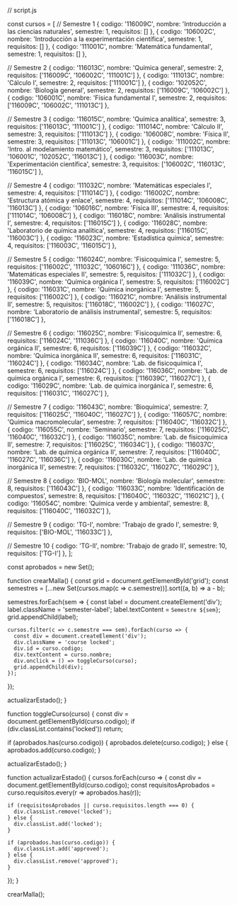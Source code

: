 // script.js

const cursos = [
  // Semestre 1
  { codigo: '116009C', nombre: 'Introducción a las ciencias naturales', semestre: 1, requisitos: [] },
  { codigo: '106002C', nombre: 'Introducción a la experimentación científica', semestre: 1, requisitos: [] },
  { codigo: '111001C', nombre: 'Matemática fundamental', semestre: 1, requisitos: [] },

  // Semestre 2
  { codigo: '116013C', nombre: 'Química general', semestre: 2, requisitos: ['116009C', '106002C', '111001C'] },
  { codigo: '111013C', nombre: 'Cálculo I', semestre: 2, requisitos: ['111001C'] },
  { codigo: '102052C', nombre: 'Biología general', semestre: 2, requisitos: ['116009C', '106002C'] },
  { codigo: '106001C', nombre: 'Física fundamental I', semestre: 2, requisitos: ['116009C', '106002C', '111013C'] },

  // Semestre 3
  { codigo: '116015C', nombre: 'Química analítica', semestre: 3, requisitos: ['116013C', '111001C'] },
  { codigo: '111014C', nombre: 'Cálculo II', semestre: 3, requisitos: ['111013C'] },
  { codigo: '106008C', nombre: 'Física II', semestre: 3, requisitos: ['111013C', '106001C'] },
  { codigo: '111002C', nombre: 'Intro. al modelamiento matemático', semestre: 3, requisitos: ['111013C', '106001C', '102052C', '116013C'] },
  { codigo: '116003C', nombre: 'Experimentación científica', semestre: 3, requisitos: ['106002C', '116013C', '116015C'] },

  // Semestre 4
  { codigo: '111032C', nombre: 'Matemáticas especiales I', semestre: 4, requisitos: ['111014C'] },
  { codigo: '116002C', nombre: 'Estructura atómica y enlace', semestre: 4, requisitos: ['111014C', '106008C', '116013C'] },
  { codigo: '106016C', nombre: 'Física III', semestre: 4, requisitos: ['111014C', '106008C'] },
  { codigo: '116018C', nombre: 'Análisis instrumental I', semestre: 4, requisitos: ['116015C'] },
  { codigo: '116028C', nombre: 'Laboratorio de química analítica', semestre: 4, requisitos: ['116015C', '116003C'] },
  { codigo: '116023C', nombre: 'Estadística química', semestre: 4, requisitos: ['116003C', '116015C'] },

  // Semestre 5
  { codigo: '116024C', nombre: 'Fisicoquímica I', semestre: 5, requisitos: ['116002C', '111032C', '106016C'] },
  { codigo: '111036C', nombre: 'Matemáticas especiales II', semestre: 5, requisitos: ['111032C'] },
  { codigo: '116039C', nombre: 'Química orgánica I', semestre: 5, requisitos: ['116002C'] },
  { codigo: '116031C', nombre: 'Química inorgánica I', semestre: 5, requisitos: ['116002C'] },
  { codigo: '116021C', nombre: 'Análisis instrumental II', semestre: 5, requisitos: ['116018C', '116002C'] },
  { codigo: '116027C', nombre: 'Laboratorio de análisis instrumental', semestre: 5, requisitos: ['116018C'] },

  // Semestre 6
  { codigo: '116025C', nombre: 'Fisicoquímica II', semestre: 6, requisitos: ['116024C', '111036C'] },
  { codigo: '116040C', nombre: 'Química orgánica II', semestre: 6, requisitos: ['116039C'] },
  { codigo: '116032C', nombre: 'Química inorgánica II', semestre: 6, requisitos: ['116031C', '116024C'] },
  { codigo: '116034C', nombre: 'Lab. de fisicoquímica I', semestre: 6, requisitos: ['116024C'] },
  { codigo: '116036C', nombre: 'Lab. de química orgánica I', semestre: 6, requisitos: ['116039C', '116027C'] },
  { codigo: '116029C', nombre: 'Lab. de química inorgánica I', semestre: 6, requisitos: ['116031C', '116027C'] },

  // Semestre 7
  { codigo: '116043C', nombre: 'Bioquímica', semestre: 7, requisitos: ['116025C', '116040C', '116027C'] },
  { codigo: '116057C', nombre: 'Química macromolecular', semestre: 7, requisitos: ['116040C', '116032C'] },
  { codigo: '116055C', nombre: 'Seminario', semestre: 7, requisitos: ['116025C', '116040C', '116032C'] },
  { codigo: '116035C', nombre: 'Lab. de fisicoquímica II', semestre: 7, requisitos: ['116025C', '116034C'] },
  { codigo: '116037C', nombre: 'Lab. de química orgánica II', semestre: 7, requisitos: ['116040C', '116027C', '116036C'] },
  { codigo: '116030C', nombre: 'Lab. de química inorgánica II', semestre: 7, requisitos: ['116032C', '116027C', '116029C'] },

  // Semestre 8
  { codigo: 'BIO-MOL', nombre: 'Biología molecular', semestre: 8, requisitos: ['116043C'] },
  { codigo: '116033C', nombre: 'Identificación de compuestos', semestre: 8, requisitos: ['116040C', '116032C', '116021C'] },
  { codigo: '116054C', nombre: 'Química verde y ambiental', semestre: 8, requisitos: ['116040C', '116032C'] },

  // Semestre 9
  { codigo: 'TG-I', nombre: 'Trabajo de grado I', semestre: 9, requisitos: ['BIO-MOL', '116033C'] },

  // Semestre 10
  { codigo: 'TG-II', nombre: 'Trabajo de grado II', semestre: 10, requisitos: ['TG-I'] },
];

const aprobados = new Set();

function crearMalla() {
  const grid = document.getElementById('grid');
  const semestres = [...new Set(cursos.map(c => c.semestre))].sort((a, b) => a - b);

  semestres.forEach(sem => {
    const label = document.createElement('div');
    label.className = 'semester-label';
    label.textContent = `Semestre ${sem}`;
    grid.appendChild(label);

    cursos.filter(c => c.semestre === sem).forEach(curso => {
      const div = document.createElement('div');
      div.className = 'course locked';
      div.id = curso.codigo;
      div.textContent = curso.nombre;
      div.onclick = () => toggleCurso(curso);
      grid.appendChild(div);
    });
  });

  actualizarEstado();
}

function toggleCurso(curso) {
  const div = document.getElementById(curso.codigo);
  if (div.classList.contains('locked')) return;

  if (aprobados.has(curso.codigo)) {
    aprobados.delete(curso.codigo);
  } else {
    aprobados.add(curso.codigo);
  }

  actualizarEstado();
}

function actualizarEstado() {
  cursos.forEach(curso => {
    const div = document.getElementById(curso.codigo);
    const requisitosAprobados = curso.requisitos.every(r => aprobados.has(r));

    if (requisitosAprobados || curso.requisitos.length === 0) {
      div.classList.remove('locked');
    } else {
      div.classList.add('locked');
    }

    if (aprobados.has(curso.codigo)) {
      div.classList.add('approved');
    } else {
      div.classList.remove('approved');
    }
  });
}

crearMalla();
